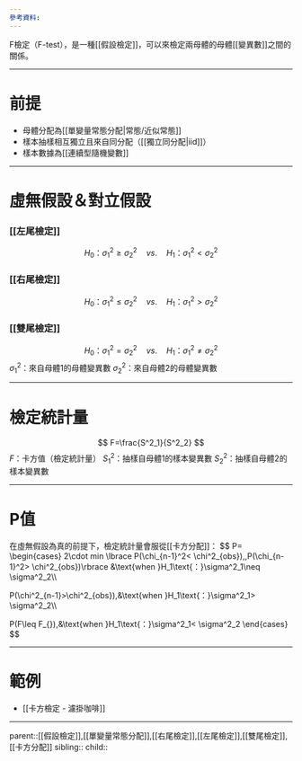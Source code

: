 ```yaml
---
參考資料:
---
```

F檢定（F-test），是一種[[假設檢定]]，可以來檢定兩母體的母體[[變異數]]之間的關係。
- - -
# 前提
- 母體分配為[[單變量常態分配|常態/近似常態]]
- 樣本抽樣相互獨立且來自同分配（[[獨立同分配|iid]]）
- 樣本數據為[[連續型隨機變數]]
- - -
# 虛無假設＆對立假設
### [[左尾檢定]]
$$
H_0\text{：}\sigma^2_1\geq \sigma^2_2\quad vs.\quad H_1\text{：}\sigma^2_1< \sigma^2_2
$$
### [[右尾檢定]]
$$
H_0\text{：}\sigma^2_1\leq \sigma^2_2\quad vs.\quad H_1\text{：}\sigma^2_1>\sigma^2_2
$$
### [[雙尾檢定]]
$$
H_0\text{：}\sigma^2_1=\sigma^2_2\quad vs.\quad H_1\text{：}\sigma^2_1\neq \sigma^2_2
$$
$\sigma^2_1$：來自母體1的母體變異數
$\sigma^2_2$：來自母體2的母體變異數
- - -
# 檢定統計量
$$
F=\frac{S^2_1}{S^2_2}
$$
$F$：卡方值（檢定統計量）
$S^2_1$：抽樣自母體1的樣本變異數
$S^2_2$：抽樣自母體2的樣本變異數
- - -
# P值
在虛無假設為真的前提下，檢定統計量會服從[[卡方分配]]：
$$
P=
\begin{cases}
2\cdot min \lbrace P(\chi_{n-1}^2< \chi^2_{obs}),\,P(\chi_{n-1}^2> \chi^2_{obs})\rbrace &\text{when }H_1\text{：}\sigma^2_1\neq \sigma^2_2\\\\

P(\chi^2_{n-1}>\chi^2_{obs}),&\text{when }H_1\text{：}\sigma^2_1> \sigma^2_2\\\\

P(F\leq F_{}),&\text{when }H_1\text{：}\sigma^2_1< \sigma^2_2
\end{cases}
$$
- - -
# 範例
- [[卡方檢定 - 濾掛咖啡]]
- - -
parent::[[假設檢定]],[[單變量常態分配]],[[右尾檢定]],[[左尾檢定]],[[雙尾檢定]],[[卡方分配]]
sibling::
child::